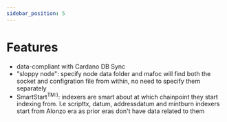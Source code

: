 ```yaml
---
sidebar_position: 5
---
```


# Features

- data-compliant with Cardano DB Sync
- "sloppy node": specify node data folder and mafoc will find both the
  socket and configration file from within, no need to specify them
  separately
- SmartStart<sup>TM:)</sup>: indexers are smart about at which
  chainpoint they start indexing from. I.e scripttx, datum,
  addressdatum and mintburn indexers start from Alonzo era as prior
  eras don't have data related to them
